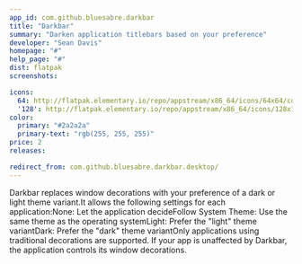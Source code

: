```yaml
---
app_id: com.github.bluesabre.darkbar
title: "Darkbar"
summary: "Darken application titlebars based on your preference"
developer: "Sean Davis"
homepage: "#"
help_page: "#"
dist: flatpak
screenshots:

icons:
  64: http://flatpak.elementary.io/repo/appstream/x86_64/icons/64x64/com.github.bluesabre.darkbar.png
  '128': http://flatpak.elementary.io/repo/appstream/x86_64/icons/128x128/com.github.bluesabre.darkbar.png
color:
  primary: "#2a2a2a"
  primary-text: "rgb(255, 255, 255)"
price: 2
releases:

redirect_from: com.github.bluesabre.darkbar.desktop/
---
```


Darkbar replaces window decorations with your preference of a dark or light theme variant.It allows the following settings for each application:None: Let the application decideFollow System Theme: Use the same theme as the operating systemLight: Prefer the "light" theme variantDark: Prefer the "dark" theme variantOnly applications using traditional decorations are supported. If your app is unaffected by Darkbar, the application controls its window decorations.